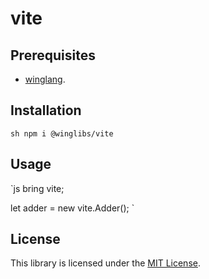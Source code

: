 # vite

## Prerequisites

* [winglang](https://winglang.io).

## Installation

`sh
npm i @winglibs/vite
`

## Usage

`js
bring vite;

let adder = new vite.Adder();
`

## License

This library is licensed under the [MIT License](./LICENSE).
